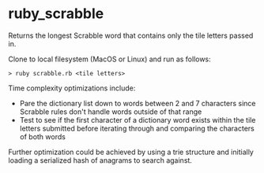 # ruby_scrabble

Returns the longest Scrabble word that contains only the tile letters passed in.

Clone to local filesystem (MacOS or Linux) and run as follows:

`> ruby scrabble.rb <tile letters>`

Time complexity optimizations include:
* Pare the dictionary list down to words between 2 and 7 characters since Scrabble rules don't handle words outside of that range
* Test to see if the first character of a dictionary word exists within the tile letters submitted before iterating through and comparing the characters of both words

Further optimization could be achieved by using a trie structure and initially loading a serialized hash of anagrams to search against.
